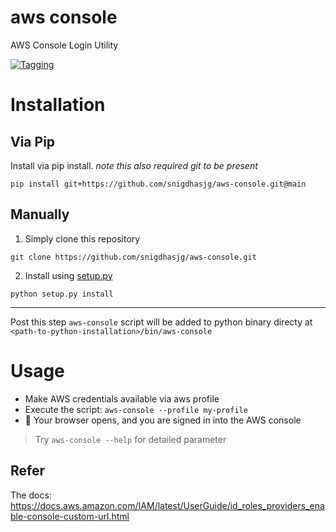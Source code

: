 # aws console
AWS Console Login Utility

[![Tagging](https://github.com/snigdhasjg/aws-console/actions/workflows/tagging.yml/badge.svg)](https://github.com/snigdhasjg/aws-console/actions/workflows/tagging.yml)

# Installation
## Via Pip
Install via pip install.
_note this also required git to be present_

```shell
pip install git+https://github.com/snigdhasjg/aws-console.git@main
```

## Manually
1. Simply clone this repository
```shell
git clone https://github.com/snigdhasjg/aws-console.git
```
2. Install using [setup.py](./setup.py)
```shell
python setup.py install
```

---
Post this step `aws-console` script will be added to python binary directy at `<path-to-python-installation>/bin/aws-console`

# Usage
 - Make AWS credentials available via aws profile
 - Execute the script: `aws-console --profile my-profile`
 - :tada: Your browser opens, and you are signed in into the AWS console

 > Try `aws-console --help` for detailed parameter

## Refer
The docs: https://docs.aws.amazon.com/IAM/latest/UserGuide/id_roles_providers_enable-console-custom-url.html
